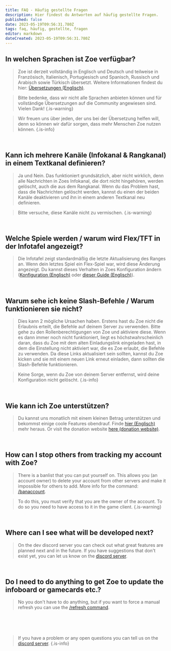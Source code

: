 ```yaml
---
title: FAQ - Häufig gestellte Fragen
description: Hier findest du Antworten auf häufig gestellte Fragen.
published: false
date: 2023-05-19T09:56:31.780Z
tags: faq, häufig, gestellte, fragen
editor: markdown
dateCreated: 2023-05-19T09:56:31.780Z
---
```


## In welchen Sprachen ist Zoe verfügbar?

>Zoe ist derzeit vollständig in Englisch und Deutsch und teilweise in Französisch, Italienisch, Portugiesisch und Spanisch, Russisch und Arabisch sowie Türkisch übersetzt.  Weitere Informationen findest du hier: [Übersetzungen (Englisch)](https://wiki.zoe-discord-bot.ch/de/translation).

>Bitte bedenke, dass wir nicht alle Sprachen anbieten können und für vollständige Übersetzungen auf die Community angewiesen sind. Vielen Dank!
>{.is-warning}

>Wir freuen uns über jeden, der uns bei der Übersetzung helfen will, denn so können wir dafür sorgen, dass mehr Menschen Zoe nutzen können.
>{.is-info}

<br>

## Kann ich mehrere Kanäle (Infokanal & Rangkanal) in einem Textkanal definieren?

> Ja und Nein. Das funktioniert grundsätzlich, aber nicht wirklich, denn alle Nachrichten in Zoes Infokanal, die dort nicht hingehören, werden gelöscht, auch die aus dem Rangkanal.  Wenn du das Problem hast, dass die Nachrichten gelöscht werden, kannst du einen der beiden Kanäle deaktivieren und ihn in einem anderen Textkanal neu definieren.


> Bitte versuche, diese Kanäle nicht zu vermischen.
>{.is-warning}

<br>

## Welche Spiele werden / warum wird Flex/TFT in der Infotafel angezeigt?


> Die Infotafel zeigt standardmäßig die letzte Aktualisierung des Ranges an. Wenn dein letztes Spiel ein Flex-Spiel war, wird diese Änderung angezeigt. Du kannst dieses Verhalten in Zoes Konfiguration ändern ([Konfiguration (Englisch)](http://wiki.zoe-discord-bot.ch/en/Zoe-Configuration/Infochannel/Infochannel-Rankfilter) oder [dieser Guide (Englisch)](http://wiki.zoe-discord-bot.ch/en/Guides/SoloQ-Infopanel)).

<br>

## Warum sehe ich keine Slash-Befehle / Warum funktionieren sie nicht?

> Dies kann 2 mögliche Ursachen haben. Erstens hast du Zoe nicht die Erlaubnis erteilt, die Befehle auf deinem Server zu verwenden. Bitte gehe zu den Rollenberechtigungen von Zoe und aktiviere diese. Wenn es dann immer noch nicht funktioniert, liegt es höchstwahrscheinlich daran, dass du Zoe mit dem alten Einladungslink eingeladen hast, in dem die Einstellung nicht aktiviert war, die es Zoe erlaubt, die Befehle zu verwenden. Da diese Links aktualisiert sein sollten, kannst du Zoe kicken und sie mit einem neuen Link erneut einladen, dann sollten die Slash-Befehle funktionieren. 


>Keine Sorge, wenn du Zoe von deinem Server entfernst, wird deine Konfiguration nicht gelöscht.
>{.is-info}

<br>

## Wie kann ich Zoe unterstützen?

> Du kannst uns monatlich mit einem kleinen Betrag unterstützen und bekommst einige coole Features obendrauf. Finde [hier (Englisch)](/en/support/) mehr heraus. Or visit the donation website [here (donation website)](https://zoe-discord-bot.ch/donate.html).

<br>

## How can I stop others from tracking my account with Zoe?

> There is a banlist that you can put yourself on. This allows you (an account owner) to delete your account from other servers and make it impossible for others to add. More info for the command: [/banaccount](/en/commands/other/banAccount).

>To do this, you must verify that you are the owner of the account. To do so you need to have access to it in the game client.
>{.is-warning}

<br>

## Where can I see what will be developed next?

> On the dev discord server you can check out what great features are planned next and in the future. If you have suggestions that don't exist yet, you can let us know on the [discord server](https://discord.gg/4Rxrzsxb7d).

<br>

## Do I need to do anything to get Zoe to update the infoboard or gamecards etc.?

> No you don't have to do anything, but if you want to force a manual refresh you can use the [/refresh command](/en/commands/important/refresh/).

<br><br><br>


> If you have a problem or any open questions you can tell us on the [discord server](https://discord.gg/4Rxrzsxb7d).
>{.is-info}
